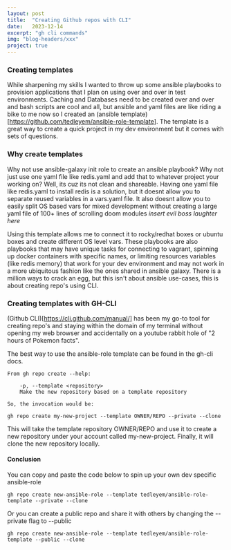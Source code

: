 ```yaml
---
layout: post
title:  "Creating Github repos with CLI"
date:   2023-12-14
excerpt: "gh cli commands"
img: "blog-headers/xxx"
project: true  
---
```


### Creating templates
While sharpening my skills I wanted to throw up some ansible playbooks to provision applications that I plan on using over and over in test environments. Caching and Databases need to be created over and over and bash scripts are cool and all, but ansible and yaml files are like riding a bike to me now so I created an (ansible template)[https://github.com/tedleyem/ansible-role-template]. The template is a great way to create a quick project in my dev environment but it comes with sets of questions.

### Why create templates
Why not use ansible-galaxy init role <role-name> to create an ansible playbook? Why not just use one yaml file like redis.yaml and add that to whatever project your working on? Well, its cuz its not clean and shareable. Having one yaml file like redis.yaml to install redis is a solution, but it doesnt allow you to separate reused variables in a vars.yaml file. It also doesnt allow you to easily split OS based vars for mixed development without creating a large yaml file of 100+ lines of scrolling doom modules *insert evil boss laughter here*

Using this template allows me to connect it to rocky/redhat boxes or ubuntu boxes and create different OS level vars. These playbooks are also playbooks that may have unique tasks for connecting to vagrant, spinning up docker containers with specific names, or limiting resources variables (like redis memory) that work for your dev environment and may not work in a more ubiquitous fashion like the ones shared in ansible galaxy.
There is a million ways to crack an egg, but this isn't about ansible use-cases, this is about creating repo's using CLI.

### Creating templates with GH-CLI
(Github CLI)[https://cli.github.com/manual/] has been my go-to tool
for creating repo's and staying within the domain of my terminal without opening my web browser and accidentally on a youtube rabbit hole of "2 hours of Pokemon facts".

The best way to use the ansible-role template can be found in the gh-cli
docs.

```
From gh repo create --help:

    -p, --template <repository>
    Make the new repository based on a template repository

So, the invocation would be:

gh repo create my-new-project --template OWNER/REPO --private --clone

```
This will take the template repository OWNER/REPO and use it to create a new repository under your account called my-new-project. Finally, it will clone the new repository locally.


#### Conclusion
You can copy and paste the code below to spin up your own dev specific ansible-role

```
gh repo create new-ansible-role --template tedleyem/ansible-role-template --private --clone
```


Or you can create a public repo and share it with others by changing the --private flag to --public

```
gh repo create new-ansible-role --template tedleyem/ansible-role-template --public --clone
```

